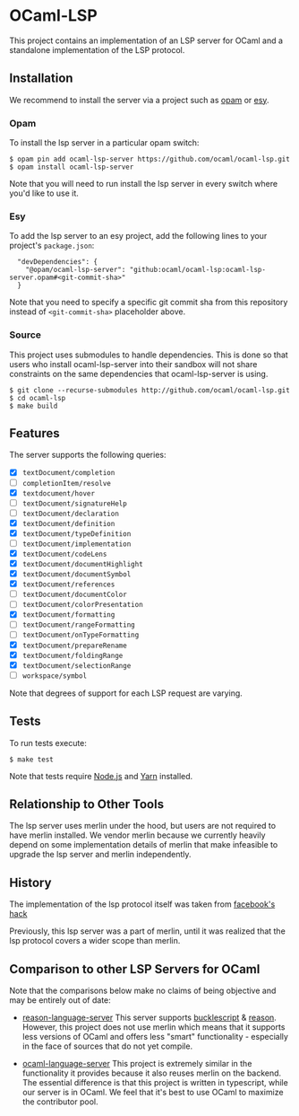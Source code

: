 # OCaml-LSP

This project contains an implementation of an LSP server for OCaml and a
standalone implementation of the LSP protocol.

## Installation

We recommend to install the server via a project such as
[opam](http://github.com/ocaml/opam) or [esy](https://github.com/esy/esy).

### Opam

To install the lsp server in a particular opam switch:

```
$ opam pin add ocaml-lsp-server https://github.com/ocaml/ocaml-lsp.git
$ opam install ocaml-lsp-server
```

Note that you will need to run install the lsp server in every switch where
you'd like to use it.

### Esy

To add the lsp server to an esy project, add the following lines to your
project's `package.json`:

```
  "devDependencies": {
    "@opam/ocaml-lsp-server": "github:ocaml/ocaml-lsp:ocaml-lsp-server.opam#<git-commit-sha>"
  }
```

Note that you need to specify a specific git commit sha from this repository
instead of `<git-commit-sha>` placeholder above.

### Source

This project uses submodules to handle dependencies. This is done so that users
who install ocaml-lsp-server into their sandbox will not share constraints on
the same dependencies that ocaml-lsp-server is using.

```
$ git clone --recurse-submodules http://github.com/ocaml/ocaml-lsp.git
$ cd ocaml-lsp
$ make build
```

## Features

The server supports the following queries:

- [x] `textDocument/completion`
- [ ] `completionItem/resolve`
- [x] `textdocument/hover`
- [ ] `textDocument/signatureHelp`
- [ ] `textDocument/declaration`
- [x] `textDocument/definition`
- [x] `textDocument/typeDefinition`
- [ ] `textDocument/implementation`
- [x] `textDocument/codeLens`
- [x] `textDocument/documentHighlight`
- [x] `textDocument/documentSymbol`
- [x] `textDocument/references`
- [ ] `textDocument/documentColor`
- [ ] `textDocument/colorPresentation`
- [x] `textDocument/formatting`
- [ ] `textDocument/rangeFormatting`
- [ ] `textDocument/onTypeFormatting`
- [x] `textDocument/prepareRename`
- [x] `textDocument/foldingRange`
- [x] `textDocument/selectionRange`
- [ ] `workspace/symbol`

Note that degrees of support for each LSP request are varying.

## Tests

To run tests execute:

```
$ make test
```

Note that tests require [Node.js][] and [Yarn][] installed.

[Node.js]: https://nodejs.org/en/
[Yarn]: https://yarnpkg.com/lang/en/

## Relationship to Other Tools

The lsp server uses merlin under the hood, but users are not required to have
merlin installed. We vendor merlin because we currently heavily depend on some
implementation details of merlin that make infeasible to upgrade the lsp server
and merlin independently.

## History

The implementation of the lsp protocol itself was taken from [facebook's
hack](https://github.com/facebook/hhvm/blob/master/hphp/hack/src/utils/lsp/lsp.mli)

Previously, this lsp server was a part of merlin, until it was realized that the
lsp protocol covers a wider scope than merlin.

## Comparison to other LSP Servers for OCaml

Note that the comparisons below make no claims of being objective and may be
entirely out of date:

* [reason-language-server](https://github.com/jaredly/reason-language-server)
  This server supports
  [bucklescript](https://github.com/BuckleScript/bucklescript) &
  [reason](https://github.com/facebook/reason). However, this project does not
  use merlin which means that it supports less versions of OCaml and offers less
  "smart" functionality - especially in the face of sources that do not yet
  compile.

* [ocaml-language-server](https://github.com/ocaml-lsp/ocaml-language-server)
  This project is extremely similar in the functionality it provides because it
  also reuses merlin on the backend. The essential difference is that this
  project is written in typescript, while our server is in OCaml. We feel that
  it's best to use OCaml to maximize the contributor pool.
